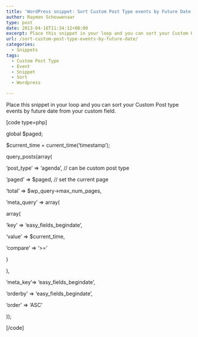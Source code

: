 ```yaml
---
title: 'WordPress snippet: Sort Custom Post Type events by Future Date'
author: Raymon Schouwenaar
type: post
date: 2013-04-16T11:34:12+00:00
excerpt: Place this snippet in your loop and you can sort your Custom Post type events by future date from your custom field.
url: /sort-custom-post-type-events-by-future-date/
categories:
  - Snippets
tags:
  - Custom Post Type
  - Event
  - Snippet
  - Sort
  - Wordpress

---
```

Place this snippet in your loop and you can sort your Custom Post type events by future date from your custom field.

[code type=php]

global $paged;

$current\_time = current\_time(&#8216;timestamp&#8217;);

query_posts(array(
  
&#8216;post_type&#8217; => &#8216;agenda&#8217;, // can be custom post type
  
&#8216;paged&#8217; => $paged, // set the current page
  
&#8216;total&#8217; => $wp\_query->max\_num_pages,
  
&#8216;meta_query&#8217; => array(
  
array(
  
&#8216;key&#8217; => &#8216;easy\_fields\_begindate&#8217;,
  
&#8216;value&#8217; => $current_time,
  
&#8216;compare&#8217; => &#8216;>=&#8217;
  
)
  
),
  
&#8216;meta\_key&#8217;=> &#8216;easy\_fields_begindate&#8217;,
  
&#8216;orderby&#8217; => &#8216;easy\_fields\_begindate&#8217;,
  
&#8216;order&#8217; => &#8216;ASC&#8217;
  
));

[/code]